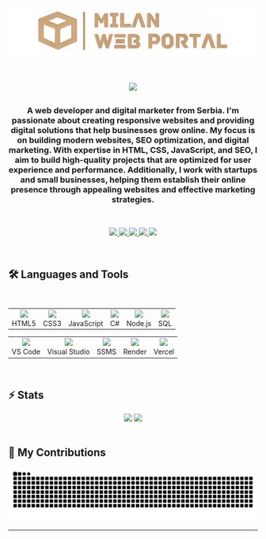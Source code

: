 <a href="https://milanwebportal.com">
    <img src="https://github.com/Milan-petkovski/Milan-petkovski/blob/main/mwp.png">
</a>

<h1 align="center">
    <img src="https://readme-typing-svg.herokuapp.com/?font=Inter&size=48&center=true&vCenter=true&width=500&height=70&color=FFFFFF&duration=5000&lines=Hi+There!+👋;+I'm+Milan+Petkovski!;" />
</h1>

<h3 align="center">
A web developer and digital marketer from Serbia. I'm passionate about creating responsive websites and providing digital solutions that help businesses grow online. My focus is on building modern websites, SEO optimization, and digital marketing. With expertise in HTML, CSS, JavaScript, and SEO, I aim to build high-quality projects that are optimized for user experience and performance. Additionally, I work with startups and small businesses, helping them establish their online presence through appealing websites and effective marketing strategies.
</h3>

<br>
<p align="center">
  <a href="mailto:contact@milanwebportal.com" target="_blank">
    <img src="https://img.shields.io/badge/Gmail-D14836?style=for-the-badge&logo=gmail&logoColor=white">
  </a>
  <a href="https://linkedin.com/in/milan--petkovski" target="_blank">
    <img src="https://img.shields.io/badge/LinkedIn-0077B5?style=for-the-badge&logo=linkedin&logoColor=white">
  </a>
  <a href="https://milanwebportal.com" target="_blank">
    <img src="https://img.shields.io/badge/Portfolio-FFA90A?style=for-the-badge&logo=about.me&logoColor=black">
  </a>
  <a href="https://instagram.com/milanwebportal" target="_blank">
    <img src="https://img.shields.io/badge/Instagram-E4405F?style=for-the-badge&logo=instagram&logoColor=white">
  </a>
  <a href="https://freelancer.com/u/Milan567" target="_blank">
    <img src="https://img.shields.io/badge/Freelancer-D4AF37?style=for-the-badge&logo=freelancer&logoColor=white">
  </a>
</p>
<br>

## 🛠️ Languages and Tools
<br>
<!-- Veštine -->
<table align="center" style="border: none !important;">
  <tr style="border: none !important;">
    <td align="center" style="border: none !important;">
      <img src="https://img.icons8.com/fluent/48/000000/html-5.png" width="40" /><br>HTML5
    </td>
    <td align="center" style="border: none !important;">
      <img src="https://img.icons8.com/fluent/48/000000/css3.png" width="40" /><br>CSS3
    </td>
    <td align="center" style="border: none !important;">
      <img src="https://img.icons8.com/fluent/48/000000/javascript.png" width="40" /><br>JavaScript
    </td>
    <td align="center" style="border: none !important;">
      <img src="https://img.icons8.com/fluent/48/000000/c-sharp-logo.png" width="40" /><br>C#
    </td>
    <td align="center" style="border: none !important;">
      <img src="https://img.icons8.com/fluent/48/000000/node-js.png" width="40" /><br>Node.js
    </td>
    <td align="center" style="border: none !important;">
      <img src="https://img.icons8.com/fluent/48/000000/sql.png" width="40" /><br>SQL
    </td>
  </tr>
</table>

<!-- Alati -->
<table align="center" style="border: none !important;">
  <tr style="border: none !important;">
    <td align="center" style="border: none !important;">
      <img src="https://img.icons8.com/fluent/48/000000/visual-studio-code-2019.png" width="40" /><br>VS Code
    </td>
    <td align="center" style="border: none !important;">
      <img src="https://img.icons8.com/fluent/48/000000/visual-studio.png" width="40" /><br>Visual Studio
    </td>
    <td align="center" style="border: none !important;">
      <img src="https://img.icons8.com/?size=100&id=laYYF3dV0Iew&format=png&color=000000" width="40" /><br>SSMS
    </td>
    <td align="center" style="border: none !important;">
      <img src="https://cdn.simpleicons.org/render/FFFFFF" width="40" /><br>Render
    </td>
    <td align="center" style="border: none !important;">
      <img src="https://cdn.simpleicons.org/vercel/808080" width="40" /><br>Vercel
    </td>
  </tr>
</table>

<br>

## ⚡️ Stats
<div align=center>
  <img width=325 src="https://github-readme-stats.vercel.app/api?username=milan-petkovski&theme=transparent&count_private=true&show_icons=true&rank_icon=github&locale=en"/>
  <img width=325 src="https://github-readme-stats.vercel.app/api/top-langs?username=milan-petkovski&theme=transparent&layout=donut&hide=css&langs_count=8&border_radius=10&show_icons=true&locale=en"/>
</div>

<br>

## 🐍 My Contributions
<div align="center">
  <picture>
    <source media="(prefers-color-scheme: dark)" srcset="https://raw.githubusercontent.com/Milan-petkovski/milan-petkovski/output/github-contribution-grid-snake-dark.svg" />
    <source media="(prefers-color-scheme: light)" srcset="https://raw.githubusercontent.com/Milan-petkovski/milan-petkovski/output/github-contribution-grid-snake.svg" />
    <img alt="github-snake" src="https://raw.githubusercontent.com/Milan-petkovski/milan-petkovski/output/github-contribution-grid-snake.svg" />
  </picture>
</div>

<hr>
